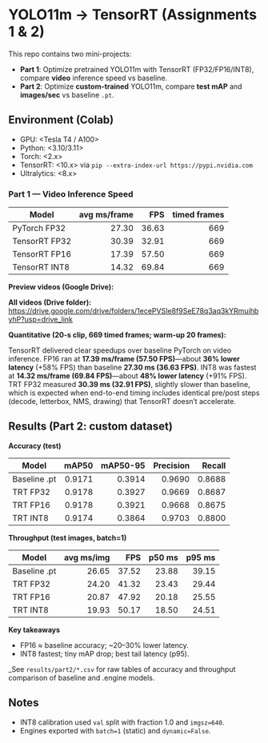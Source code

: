 # YOLO11m → TensorRT (Assignments 1 & 2)

This repo contains two mini-projects:
- **Part 1**: Optimize pretrained YOLO11m with TensorRT (FP32/FP16/INT8), compare **video** inference speed vs baseline.
- **Part 2**: Optimize **custom-trained** YOLO11m, compare **test mAP** and **images/sec** vs baseline `.pt`.

## Environment (Colab)
- GPU: <Tesla T4 / A100>  
- Python: <3.10/3.11>  
- Torch: <2.x>  
- TensorRT: <10.x> via `pip --extra-index-url https://pypi.nvidia.com`  
- Ultralytics: <8.x>

### Part 1 — Video Inference Speed

| Model           | avg ms/frame | FPS  | timed frames |
|-----------------|--------------:|-----:|-------------:|
| PyTorch FP32    | 27.30         | 36.63 | 669         |
| TensorRT FP32   | 30.39         | 32.91 | 669         |
| TensorRT FP16   | 17.39         | 57.50 | 669         |
| TensorRT INT8   | 14.32         | 69.84 | 669         |

**Preview videos (Google Drive):**

**All videos (Drive folder):** <https://drive.google.com/drive/folders/1ecePVSIe8f9SeE78q3aq3kYRmuihbyhP?usp=drive_link> 

**Quantitative (20-s clip, 669 timed frames; warm-up 20 frames):**  

TensorRT delivered clear speedups over baseline PyTorch on video inference. FP16 ran at **17.39 ms/frame (57.50 FPS)**—about **36% lower latency** (+58% FPS) than baseline **27.30 ms (36.63 FPS)**. INT8 was fastest at **14.32 ms/frame (69.84 FPS)**—about **48% lower latency** (+91% FPS). TRT FP32 measured **30.39 ms (32.91 FPS)**, slightly slower than baseline, which is expected when end-to-end timing includes identical pre/post steps (decode, letterbox, NMS, drawing) that TensorRT doesn’t accelerate.


## Results (Part 2: custom dataset)
**Accuracy (test)**

| Model        | mAP50 | mAP50-95 | Precision | Recall |
|--------------|------:|---------:|----------:|-------:|
| Baseline .pt | 0.9171  | 0.3914     | 0.9690      | 0.8688   |
| TRT FP32     | 0.9178  | 0.3927     | 0.9669      | 0.8687   |
| TRT FP16     | 0.9178  | 0.3921     | 0.9668      | 0.8675   |
| TRT INT8     | 0.9174  | 0.3864     | 0.9703      | 0.8800   |

**Throughput (test images, batch=1)**

| Model        | avg ms/img | FPS | p50 ms | p95 ms |
|--------------|-----------:|----:|-------:|-------:|
| Baseline .pt | 26.65       | 37.52| 23.88   | 39.15   |
| TRT FP32     | 24.20       | 41.32| 23.43   | 29.44   |
| TRT FP16     | 20.87       | 47.92| 20.18   | 25.55   |
| TRT INT8     | 19.93       | 50.17| 18.50   | 24.51   |

**Key takeaways**
- FP16 ≈ baseline accuracy; ~20–30% lower latency.
- INT8 fastest; tiny mAP drop; best tail latency (p95).

_See `results/part2/*.csv` for raw tables of accuracy and throughput comparison of baseline and .engine models.

## Notes
- INT8 calibration used `val` split with fraction 1.0 and `imgsz=640`.
- Engines exported with `batch=1` (static) and `dynamic=False`.  

